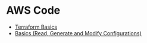 # AWS Code

- [Terraform Basics](./First_EC2/)
- [Basics (Read, Generate and Modify Configurations)](./Basics/)
